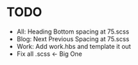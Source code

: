 # TODO
- All: Heading Bottom spacing at 75.scss
- Blog: Next Previous Spacing at 75.scss
- Work: Add work.hbs and template it out
- Fix all .scss <- Big One
